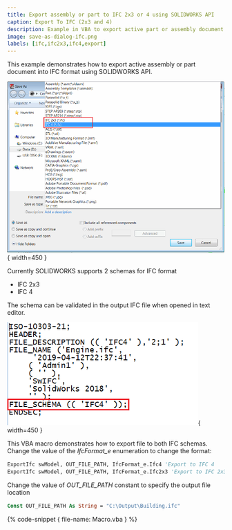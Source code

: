 ```yaml
---
title: Export assembly or part to IFC 2x3 or 4 using SOLIDWORKS API
caption: Export To IFC (2x3 and 4)
description: Example in VBA to export active part or assembly document to IFC format (2x3 or 4) using SOLIDWORKS API
image: save-as-dialog-ifc.png
labels: [ifc,ifc2x3,ifc4,export]
---
```

This example demonstrates how to export active assembly or part document into IFC format using SOLIDWORKS API.

![Save As Dialog with 2 ifc format options](save-as-dialog-ifc.png){ width=450 }

Currently SOLIDWORKS supports 2 schemas for IFC format

* IFC 2x3
* IFC 4

The schema can be validated in the output IFC file when opened in text editor.

![IFC schema](ifc-file.png){ width=450 }

This VBA macro demonstrates how to export file to both IFC schemas. Change the value of the *IfcFormat_e* enumeration to change the format:

~~~ vb
ExportIfc swModel, OUT_FILE_PATH, IfcFormat_e.Ifc4 'Export to IFC 4
ExportIfc swModel, OUT_FILE_PATH, IfcFormat_e.Ifc2x3 'Export to IFC 2x3
~~~

Change the value of *OUT_FILE_PATH* constant to specify the output file location

~~~ vb
Const OUT_FILE_PATH As String = "C:\Output\Building.ifc"
~~~

{% code-snippet { file-name: Macro.vba } %}
